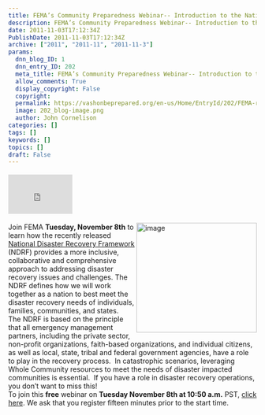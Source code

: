 ```yaml
---
title: FEMA’s Community Preparedness Webinar-- Introduction to the National Disaster Recovery Framework
description: FEMA’s Community Preparedness Webinar-- Introduction to the National Disaster Recovery Framework
date: 2011-11-03T17:12:34Z
PublishDate: 2011-11-03T17:12:34Z
archive: ["2011", "2011-11", "2011-11-3"]
params:
  dnn_blog_ID: 1
  dnn_entry_ID: 202
  meta_title: FEMA’s Community Preparedness Webinar-- Introduction to the National Disaster Recovery Framework
  allow_comments: True
  display_copyright: False
  copyright:
  permalink: https://vashonbeprepared.org/en-us/Home/EntryId/202/FEMA-rsquo-s-Community-Preparedness-Webinar-Introduction-to-the-National-Disaster-Recovery-Framework
  image: 202_blog-image.png
  author: John Cornelison
categories: []
tags: []
keywords: []
topics: []
draft: False
---
```


<div class="wlWriterHeaderFooter" style="float:none; margin:0px; padding:4px 0px 4px 0px;"><iframe src="http://www.facebook.com/widgets/like.php?href=http://vashoneoc.org/Blogs/VashonPreparedness/tabid/164/EntryId/202/FEMA-rsquo-s-Community-Preparedness-Webinar-Introduction-to-the-National-Disaster-Recovery-Framework.aspx" scrolling="no" frameborder="0" style="border:none; width:130px; height:80px"></iframe></div><p><a href="http://www.fema.gov/recoveryframework/annexes.shtm" target="_blank"><img style="background-image: none; border-bottom: 0px; border-left: 0px; padding-left: 0px; padding-right: 0px; display: inline; float: right; border-top: 0px; border-right: 0px; padding-top: 0px" title="image" border="0" alt="image" align="right" src="./images/202/Windows-Live-Writer-FEMAs-Community-Preparedness-Webinar-Int_8E17-image_3.png" width="244" height="223" /></a>Join FEMA <strong>Tuesday, November 8th</strong> to learn how the recently released <a href="http://www.fema.gov/recoveryframework/" target="_blank">National Disaster Recovery Framework</a> (NDRF) provides a more inclusive, collaborative and comprehensive approach to addressing disaster recovery issues and challenges. The NDRF defines how we will work together as a nation to best meet the disaster recovery needs of individuals, families, communities, and states.&#160; <br />The NDRF is based on the principle that all emergency management partners, including the private sector, non-profit organizations, faith-based organizations, and individual citizens, as well as local, state, tribal and federal government agencies, have a role to play in the recovery process.&#160; In catastrophic scenarios, leveraging Whole Community resources to meet the needs of disaster impacted communities is essential.&#160; If you have a role in disaster recovery operations, you don’t want to miss this!     <br />To join this <strong>free</strong> webinar on <strong>Tuesday November 8th at 10:50 a.m.</strong> PST, <a href="http://www.citizencorps.gov/news/webcasts/ndrf.shtm" target="_blank">click here</a>. We ask that you register fifteen minutes prior to the start time. </p>
